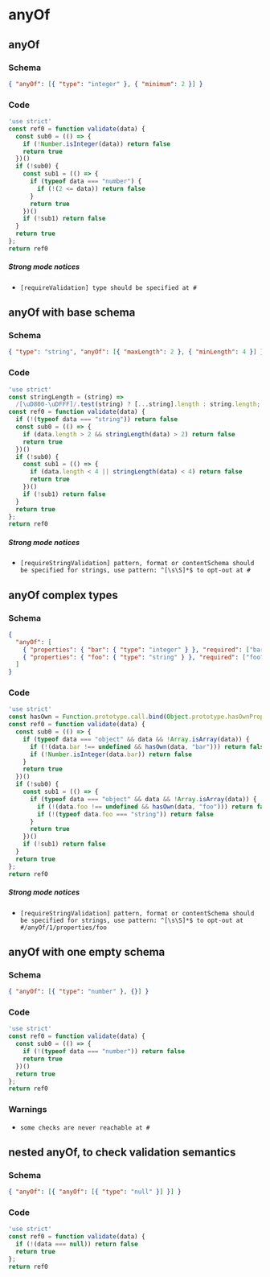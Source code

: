 # anyOf

## anyOf

### Schema

```json
{ "anyOf": [{ "type": "integer" }, { "minimum": 2 }] }
```

### Code

```js
'use strict'
const ref0 = function validate(data) {
  const sub0 = (() => {
    if (!Number.isInteger(data)) return false
    return true
  })()
  if (!sub0) {
    const sub1 = (() => {
      if (typeof data === "number") {
        if (!(2 <= data)) return false
      }
      return true
    })()
    if (!sub1) return false
  }
  return true
};
return ref0
```

##### Strong mode notices

 * `[requireValidation] type should be specified at #`


## anyOf with base schema

### Schema

```json
{ "type": "string", "anyOf": [{ "maxLength": 2 }, { "minLength": 4 }] }
```

### Code

```js
'use strict'
const stringLength = (string) =>
  /[\uD800-\uDFFF]/.test(string) ? [...string].length : string.length;
const ref0 = function validate(data) {
  if (!(typeof data === "string")) return false
  const sub0 = (() => {
    if (data.length > 2 && stringLength(data) > 2) return false
    return true
  })()
  if (!sub0) {
    const sub1 = (() => {
      if (data.length < 4 || stringLength(data) < 4) return false
      return true
    })()
    if (!sub1) return false
  }
  return true
};
return ref0
```

##### Strong mode notices

 * `[requireStringValidation] pattern, format or contentSchema should be specified for strings, use pattern: ^[\s\S]*$ to opt-out at #`


## anyOf complex types

### Schema

```json
{
  "anyOf": [
    { "properties": { "bar": { "type": "integer" } }, "required": ["bar"] },
    { "properties": { "foo": { "type": "string" } }, "required": ["foo"] }
  ]
}
```

### Code

```js
'use strict'
const hasOwn = Function.prototype.call.bind(Object.prototype.hasOwnProperty);
const ref0 = function validate(data) {
  const sub0 = (() => {
    if (typeof data === "object" && data && !Array.isArray(data)) {
      if (!(data.bar !== undefined && hasOwn(data, "bar"))) return false
      if (!Number.isInteger(data.bar)) return false
    }
    return true
  })()
  if (!sub0) {
    const sub1 = (() => {
      if (typeof data === "object" && data && !Array.isArray(data)) {
        if (!(data.foo !== undefined && hasOwn(data, "foo"))) return false
        if (!(typeof data.foo === "string")) return false
      }
      return true
    })()
    if (!sub1) return false
  }
  return true
};
return ref0
```

##### Strong mode notices

 * `[requireStringValidation] pattern, format or contentSchema should be specified for strings, use pattern: ^[\s\S]*$ to opt-out at #/anyOf/1/properties/foo`


## anyOf with one empty schema

### Schema

```json
{ "anyOf": [{ "type": "number" }, {}] }
```

### Code

```js
'use strict'
const ref0 = function validate(data) {
  const sub0 = (() => {
    if (!(typeof data === "number")) return false
    return true
  })()
  return true
};
return ref0
```

### Warnings

 * `some checks are never reachable at #`


## nested anyOf, to check validation semantics

### Schema

```json
{ "anyOf": [{ "anyOf": [{ "type": "null" }] }] }
```

### Code

```js
'use strict'
const ref0 = function validate(data) {
  if (!(data === null)) return false
  return true
};
return ref0
```

